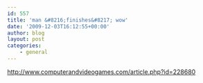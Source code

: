 ```yaml
---
id: 557
title: 'man &#8216;finishes&#8217; wow'
date: '2009-12-03T16:12:55+00:00'
author: blog
layout: post
categories:
    - general
---
```


http://www.computerandvideogames.com/article.php?id=228680